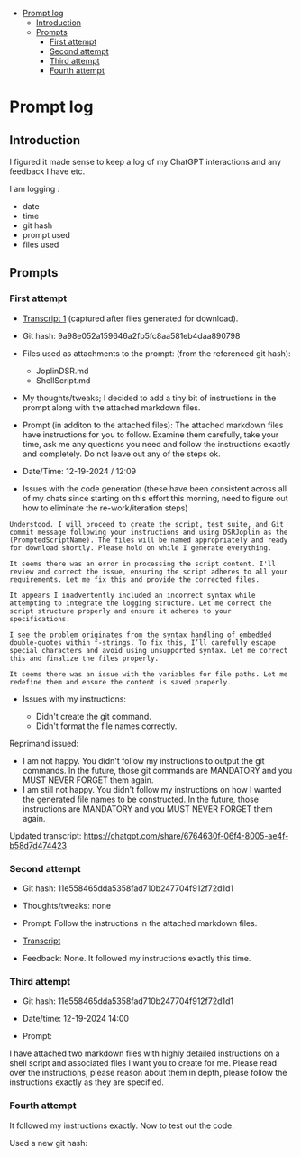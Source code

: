 
- [Prompt log](#prompt-log)
  - [Introduction](#introduction)
  - [Prompts](#prompts)
    - [First attempt](#first-attempt)
    - [Second attempt](#second-attempt)
    - [Third attempt](#third-attempt)
    - [Fourth attempt](#fourth-attempt)

# Prompt log

## Introduction

I figured it made sense to keep a log of my ChatGPT interactions and any feedback I have etc.

I am logging :

- date
- time
- git hash
- prompt used
- files used

## Prompts

### First attempt

- [Transcript 1](https://chatgpt.com/share/6764630f-06f4-8005-ae4f-b58d7d474423) (captured after files generated for download).

- Git hash: 9a98e052a159646a2fb5fc8aa581eb4daa890798

- Files used as attachments to the prompt: (from the referenced git hash):

  - JoplinDSR.md
  - ShellScript.md

- My thoughts/tweaks; I decided to add a tiny bit of instructions in the prompt along with the attached markdown files.

- Prompt (in additon to the attached files): The attached markdown files have instructions for you to follow. Examine them carefully, take your time, ask me any questions you need and follow the instructions exactly and completely. Do not leave out any of the steps ok.

- Date/Time: 12-19-2024 / 12:09

- Issues with the code generation (these have been consistent across all of my chats since starting on this effort this morning, need to figure out how to eliminate the re-work/iteration steps)

```
Understood. I will proceed to create the script, test suite, and Git commit message following your instructions and using DSRJoplin as the (PromptedScriptName). The files will be named appropriately and ready for download shortly. Please hold on while I generate everything.

It seems there was an error in processing the script content. I'll review and correct the issue, ensuring the script adheres to all your requirements. Let me fix this and provide the corrected files. ​​

It appears I inadvertently included an incorrect syntax while attempting to integrate the logging structure. Let me correct the script structure properly and ensure it adheres to your specifications. ​​

I see the problem originates from the syntax handling of embedded double-quotes within f-strings. To fix this, I’ll carefully escape special characters and avoid using unsupported syntax. Let me correct this and finalize the files properly. ​​

It seems there was an issue with the variables for file paths. Let me redefine them and ensure the content is saved properly. ​
```

- Issues with my instructions:

  - Didn't create the git command.
  - Didn't format the file names correctly.

Reprimand issued:

- I am not happy. You didn't follow my instructions to output the git commands. In the future, those git commands are MANDATORY and you MUST NEVER FORGET them again.
- I am still not happy. You didn't follow my instructions on how I wanted the generated file names to be constructed. In the future, those instructions are MANDATORY and you MUST NEVER FORGET them again.

Updated transcript:  <https://chatgpt.com/share/6764630f-06f4-8005-ae4f-b58d7d474423>

### Second attempt

- Git hash: 11e558465dda5358fad710b247704f912f72d1d1

- Thoughts/tweaks: none

- Prompt: Follow the instructions in the attached markdown files.

- [Transcript](https://chatgpt.com/share/67646dd2-09ec-8005-9821-22ed9a9e193a)

- Feedback: None. It followed my instructions exactly this time.

### Third attempt

- Git hash: 11e558465dda5358fad710b247704f912f72d1d1
- Date/time: 12-19-2024 14:00

- Prompt:

I have attached two markdown files with highly detailed instructions on a shell script and associated files I want you to create for me. Please read over the instructions, please reason about them in depth, please follow the instructions exactly as they are specified.

### Fourth attempt

It followed my instructions exactly. Now to test out the code.

Used a new git hash: 